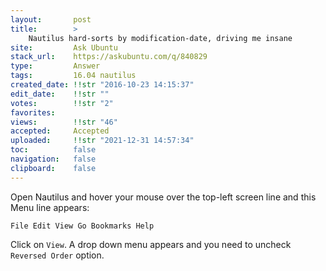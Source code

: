 ```yaml
---
layout:       post
title:        >
    Nautilus hard-sorts by modification-date, driving me insane
site:         Ask Ubuntu
stack_url:    https://askubuntu.com/q/840829
type:         Answer
tags:         16.04 nautilus
created_date: !!str "2016-10-23 14:15:37"
edit_date:    !!str ""
votes:        !!str "2"
favorites:    
views:        !!str "46"
accepted:     Accepted
uploaded:     !!str "2021-12-31 14:57:34"
toc:          false
navigation:   false
clipboard:    false
---
```


Open Nautilus and hover your mouse over the top-left screen line and this Menu line appears:

`File Edit View Go Bookmarks Help`

Click on `View`. A drop down menu appears and you need to uncheck `Reversed Order` option.
